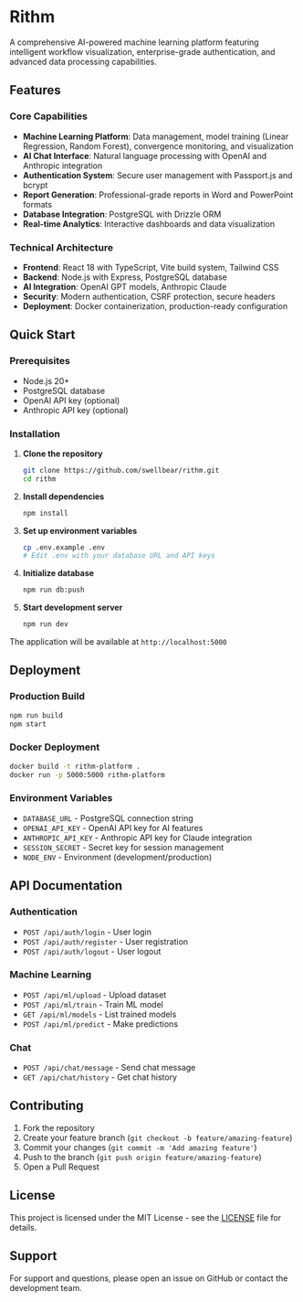 # Rithm

A comprehensive AI-powered machine learning platform featuring intelligent workflow visualization, enterprise-grade authentication, and advanced data processing capabilities.

## Features

### Core Capabilities
- **Machine Learning Platform**: Data management, model training (Linear Regression, Random Forest), convergence monitoring, and visualization
- **AI Chat Interface**: Natural language processing with OpenAI and Anthropic integration
- **Authentication System**: Secure user management with Passport.js and bcrypt
- **Report Generation**: Professional-grade reports in Word and PowerPoint formats
- **Database Integration**: PostgreSQL with Drizzle ORM
- **Real-time Analytics**: Interactive dashboards and data visualization

### Technical Architecture
- **Frontend**: React 18 with TypeScript, Vite build system, Tailwind CSS
- **Backend**: Node.js with Express, PostgreSQL database
- **AI Integration**: OpenAI GPT models, Anthropic Claude
- **Security**: Modern authentication, CSRF protection, secure headers
- **Deployment**: Docker containerization, production-ready configuration

## Quick Start

### Prerequisites
- Node.js 20+
- PostgreSQL database
- OpenAI API key (optional)
- Anthropic API key (optional)

### Installation

1. **Clone the repository**
   ```bash
   git clone https://github.com/swellbear/rithm.git
   cd rithm
   ```

2. **Install dependencies**
   ```bash
   npm install
   ```

3. **Set up environment variables**
   ```bash
   cp .env.example .env
   # Edit .env with your database URL and API keys
   ```

4. **Initialize database**
   ```bash
   npm run db:push
   ```

5. **Start development server**
   ```bash
   npm run dev
   ```

The application will be available at `http://localhost:5000`

## Deployment

### Production Build
```bash
npm run build
npm start
```

### Docker Deployment
```bash
docker build -t rithm-platform .
docker run -p 5000:5000 rithm-platform
```

### Environment Variables
- `DATABASE_URL` - PostgreSQL connection string
- `OPENAI_API_KEY` - OpenAI API key for AI features
- `ANTHROPIC_API_KEY` - Anthropic API key for Claude integration
- `SESSION_SECRET` - Secret key for session management
- `NODE_ENV` - Environment (development/production)

## API Documentation

### Authentication
- `POST /api/auth/login` - User login
- `POST /api/auth/register` - User registration
- `POST /api/auth/logout` - User logout

### Machine Learning
- `POST /api/ml/upload` - Upload dataset
- `POST /api/ml/train` - Train ML model
- `GET /api/ml/models` - List trained models
- `POST /api/ml/predict` - Make predictions

### Chat
- `POST /api/chat/message` - Send chat message
- `GET /api/chat/history` - Get chat history

## Contributing

1. Fork the repository
2. Create your feature branch (`git checkout -b feature/amazing-feature`)
3. Commit your changes (`git commit -m 'Add amazing feature'`)
4. Push to the branch (`git push origin feature/amazing-feature`)
5. Open a Pull Request

## License

This project is licensed under the MIT License - see the [LICENSE](LICENSE) file for details.

## Support

For support and questions, please open an issue on GitHub or contact the development team.
